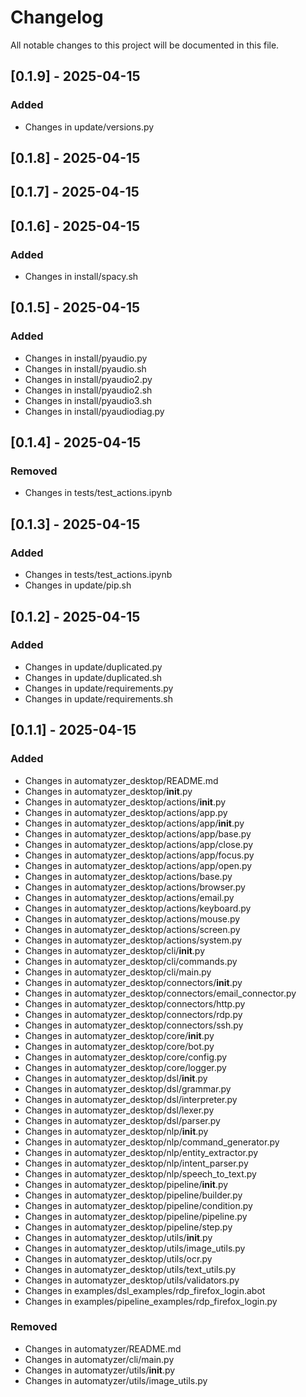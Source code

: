 # Changelog

All notable changes to this project will be documented in this file.

## [0.1.9] - 2025-04-15

### Added
- Changes in update/versions.py

## [0.1.8] - 2025-04-15

## [0.1.7] - 2025-04-15

## [0.1.6] - 2025-04-15

### Added
- Changes in install/spacy.sh

## [0.1.5] - 2025-04-15

### Added
- Changes in install/pyaudio.py
- Changes in install/pyaudio.sh
- Changes in install/pyaudio2.py
- Changes in install/pyaudio2.sh
- Changes in install/pyaudio3.sh
- Changes in install/pyaudiodiag.py

## [0.1.4] - 2025-04-15

### Removed
- Changes in tests/test_actions.ipynb

## [0.1.3] - 2025-04-15

### Added
- Changes in tests/test_actions.ipynb
- Changes in update/pip.sh

## [0.1.2] - 2025-04-15

### Added
- Changes in update/duplicated.py
- Changes in update/duplicated.sh
- Changes in update/requirements.py
- Changes in update/requirements.sh

## [0.1.1] - 2025-04-15

### Added
- Changes in automatyzer_desktop/README.md
- Changes in automatyzer_desktop/__init__.py
- Changes in automatyzer_desktop/actions/__init__.py
- Changes in automatyzer_desktop/actions/app.py
- Changes in automatyzer_desktop/actions/app/__init__.py
- Changes in automatyzer_desktop/actions/app/base.py
- Changes in automatyzer_desktop/actions/app/close.py
- Changes in automatyzer_desktop/actions/app/focus.py
- Changes in automatyzer_desktop/actions/app/open.py
- Changes in automatyzer_desktop/actions/base.py
- Changes in automatyzer_desktop/actions/browser.py
- Changes in automatyzer_desktop/actions/email.py
- Changes in automatyzer_desktop/actions/keyboard.py
- Changes in automatyzer_desktop/actions/mouse.py
- Changes in automatyzer_desktop/actions/screen.py
- Changes in automatyzer_desktop/actions/system.py
- Changes in automatyzer_desktop/cli/__init__.py
- Changes in automatyzer_desktop/cli/commands.py
- Changes in automatyzer_desktop/cli/main.py
- Changes in automatyzer_desktop/connectors/__init__.py
- Changes in automatyzer_desktop/connectors/email_connector.py
- Changes in automatyzer_desktop/connectors/http.py
- Changes in automatyzer_desktop/connectors/rdp.py
- Changes in automatyzer_desktop/connectors/ssh.py
- Changes in automatyzer_desktop/core/__init__.py
- Changes in automatyzer_desktop/core/bot.py
- Changes in automatyzer_desktop/core/config.py
- Changes in automatyzer_desktop/core/logger.py
- Changes in automatyzer_desktop/dsl/__init__.py
- Changes in automatyzer_desktop/dsl/grammar.py
- Changes in automatyzer_desktop/dsl/interpreter.py
- Changes in automatyzer_desktop/dsl/lexer.py
- Changes in automatyzer_desktop/dsl/parser.py
- Changes in automatyzer_desktop/nlp/__init__.py
- Changes in automatyzer_desktop/nlp/command_generator.py
- Changes in automatyzer_desktop/nlp/entity_extractor.py
- Changes in automatyzer_desktop/nlp/intent_parser.py
- Changes in automatyzer_desktop/nlp/speech_to_text.py
- Changes in automatyzer_desktop/pipeline/__init__.py
- Changes in automatyzer_desktop/pipeline/builder.py
- Changes in automatyzer_desktop/pipeline/condition.py
- Changes in automatyzer_desktop/pipeline/pipeline.py
- Changes in automatyzer_desktop/pipeline/step.py
- Changes in automatyzer_desktop/utils/__init__.py
- Changes in automatyzer_desktop/utils/image_utils.py
- Changes in automatyzer_desktop/utils/ocr.py
- Changes in automatyzer_desktop/utils/text_utils.py
- Changes in automatyzer_desktop/utils/validators.py
- Changes in examples/dsl_examples/rdp_firefox_login.abot
- Changes in examples/pipeline_examples/rdp_firefox_login.py

### Removed
- Changes in automatyzer/README.md
- Changes in automatyzer/cli/main.py
- Changes in automatyzer/utils/__init__.py
- Changes in automatyzer/utils/image_utils.py

